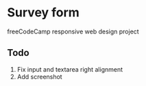 # Survey form

freeCodeCamp responsive web design project

## Todo

1. Fix input and textarea right alignment
1. Add screenshot
